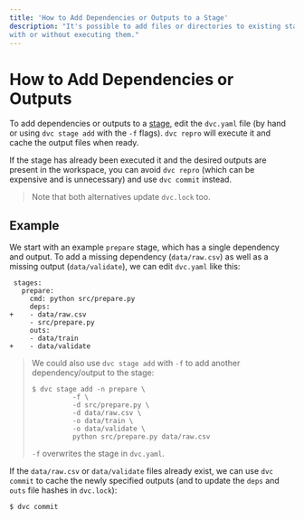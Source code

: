 ```yaml
---
title: 'How to Add Dependencies or Outputs to a Stage'
description: "It's possible to add files or directories to existing stages,
with or without executing them."
---
```


# How to Add Dependencies or Outputs

To add <abbr>dependencies</abbr> or <abbr>outputs</abbr> to a
[stage](/doc/command-reference/run), edit the `dvc.yaml` file (by hand or using
`dvc stage add` with the `-f` flags). `dvc repro` will execute it and
<abbr>cache</abbr> the output files when ready.

If the stage has already been executed it and the desired outputs are present in
the <abbr>workspace</abbr>, you can avoid `dvc repro` (which can be expensive
and is unnecessary) and use `dvc commit` instead.

> Note that both alternatives update `dvc.lock` too.

## Example

We start with an example `prepare` stage, which has a single dependency and
output. To add a missing dependency (`data/raw.csv`) as well as a missing output
(`data/validate`), we can edit `dvc.yaml` like this:

```git
 stages:
   prepare:
     cmd: python src/prepare.py
     deps:
+    - data/raw.csv
     - src/prepare.py
     outs:
     - data/train
+    - data/validate
```

> We could also use `dvc stage add` with `-f` to add another dependency/output
> to the stage:
>
> ```dvc
> $ dvc stage add -n prepare \
>           -f \
>           -d src/prepare.py \
>           -d data/raw.csv \
>           -o data/train \
>           -o data/validate \
>           python src/prepare.py data/raw.csv
> ```
>
> `-f` overwrites the stage in `dvc.yaml`.

If the `data/raw.csv` or `data/validate` files already exist, we can use
`dvc commit` to cache the newly specified outputs (and to update the `deps` and
`outs` file hashes in `dvc.lock`):

```dvc
$ dvc commit
```
